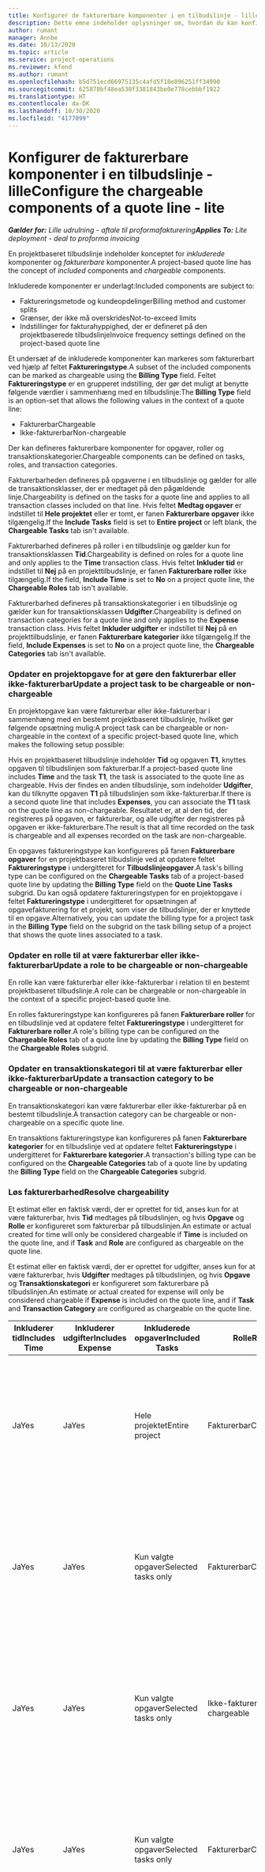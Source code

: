 ```yaml
---
title: Konfigurer de fakturerbare komponenter i en tilbudslinje - lille
description: Dette emne indeholder oplysninger om, hvordan du kan konfigurere fakturerbare og ikke-fakturerbare komponenter på en projektbaseret tilbudslinje.
author: rumant
manager: Annbe
ms.date: 10/13/2020
ms.topic: article
ms.service: project-operations
ms.reviewer: kfend
ms.author: rumant
ms.openlocfilehash: b5d751ecd66975135c4afd5f18e896251ff34990
ms.sourcegitcommit: 625878bf48ea530f3381843be0e778cebbbf1922
ms.translationtype: HT
ms.contentlocale: da-DK
ms.lasthandoff: 10/30/2020
ms.locfileid: "4177099"
---
```

# <a name="configure-the-chargeable-components-of-a-quote-line---lite"></a><span data-ttu-id="07fa4-103">Konfigurer de fakturerbare komponenter i en tilbudslinje - lille</span><span class="sxs-lookup"><span data-stu-id="07fa4-103">Configure the chargeable components of a quote line - lite</span></span>

<span data-ttu-id="07fa4-104">_**Gælder for:** Lille udrulning - aftale til proformafakturering_</span><span class="sxs-lookup"><span data-stu-id="07fa4-104">_**Applies To:** Lite deployment - deal to proforma invoicing_</span></span>

<span data-ttu-id="07fa4-105">En projektbaseret tilbudslinje indeholder konceptet for *inkluderede* komponenter og *fakturerbare* komponenter.</span><span class="sxs-lookup"><span data-stu-id="07fa4-105">A project-based quote line has the concept of *included* components and *chargeable* components.</span></span>

<span data-ttu-id="07fa4-106">Inkluderede komponenter er underlagt:</span><span class="sxs-lookup"><span data-stu-id="07fa4-106">Included components are subject to:</span></span>

  - <span data-ttu-id="07fa4-107">Faktureringsmetode og kundeopdelinger</span><span class="sxs-lookup"><span data-stu-id="07fa4-107">Billing method and customer splits</span></span>
  - <span data-ttu-id="07fa4-108">Grænser, der ikke må overskrides</span><span class="sxs-lookup"><span data-stu-id="07fa4-108">Not-to-exceed limits</span></span> 
  - <span data-ttu-id="07fa4-109">Indstillinger for fakturahyppighed, der er defineret på den projektbaserede tilbudslinje</span><span class="sxs-lookup"><span data-stu-id="07fa4-109">Invoice frequency settings defined on the project-based quote line</span></span>

<span data-ttu-id="07fa4-110">Et undersæt af de inkluderede komponenter kan markeres som fakturerbart ved hjælp af feltet **Faktureringstype**.</span><span class="sxs-lookup"><span data-stu-id="07fa4-110">A subset of the included components can be marked as chargeable using the **Billing Type** field.</span></span> <span data-ttu-id="07fa4-111">Feltet **Faktureringstype** er en grupperet indstilling, der gør det muligt at benytte følgende værdier i sammenhæng med en tilbudslinje:</span><span class="sxs-lookup"><span data-stu-id="07fa4-111">The **Billing Type** field is an option-set that allows the following values in the context of a quote line:</span></span>

  - <span data-ttu-id="07fa4-112">Fakturerbar</span><span class="sxs-lookup"><span data-stu-id="07fa4-112">Chargeable</span></span>
  - <span data-ttu-id="07fa4-113">Ikke-fakturerbar</span><span class="sxs-lookup"><span data-stu-id="07fa4-113">Non-chargeable</span></span>

<span data-ttu-id="07fa4-114">Der kan defineres fakturerbare komponenter for opgaver, roller og transaktionskategorier.</span><span class="sxs-lookup"><span data-stu-id="07fa4-114">Chargeable components can be defined on tasks, roles, and transaction categories.</span></span>

<span data-ttu-id="07fa4-115">Fakturerbarheden defineres på opgaverne i en tilbudslinje og gælder for alle de transaktionsklasser, der er medtaget på den pågældende linje.</span><span class="sxs-lookup"><span data-stu-id="07fa4-115">Chargeability is defined on the tasks for a quote line and applies to all transaction classes included on that line.</span></span> <span data-ttu-id="07fa4-116">Hvis feltet **Medtag opgaver** er indstillet til **Hele projektet** eller er tomt, er fanen **Fakturerbare opgaver** ikke tilgængelig.</span><span class="sxs-lookup"><span data-stu-id="07fa4-116">If the **Include Tasks** field is set to **Entire project** or left blank, the **Chargeable Tasks** tab isn't available.</span></span>

<span data-ttu-id="07fa4-117">Fakturerbarhed defineres på roller i en tilbudslinje og gælder kun for transaktionsklassen **Tid**.</span><span class="sxs-lookup"><span data-stu-id="07fa4-117">Chargeability is defined on roles for a quote line and only applies to the **Time** transaction class.</span></span> <span data-ttu-id="07fa4-118">Hvis feltet **Inkluder tid** er indstillet til **Nej** på en projekttilbudslinje, er fanen **Fakturerbare roller** ikke tilgængelig.</span><span class="sxs-lookup"><span data-stu-id="07fa4-118">If the field, **Include Time** is set to **No** on a project quote line, the **Chargeable Roles** tab isn't available.</span></span>

<span data-ttu-id="07fa4-119">Fakturerbarhed defineres på transaktionskategorier i en tilbudslinje og gælder kun for transaktionsklassen **Udgifter**.</span><span class="sxs-lookup"><span data-stu-id="07fa4-119">Chargeability is defined on transaction categories for a  quote line and only applies to the **Expense** transaction class.</span></span> <span data-ttu-id="07fa4-120">Hvis feltet **Inkluder udgifter** er indstillet til **Nej** på en projekttilbudslinje, er fanen **Fakturerbare kategorier** ikke tilgængelig.</span><span class="sxs-lookup"><span data-stu-id="07fa4-120">If the field, **Include Expenses** is set to **No** on a project quote line, the **Chargeable Categories** tab isn't available.</span></span>

### <a name="update-a-project-task-to-be-chargeable-or-non-chargeable"></a><span data-ttu-id="07fa4-121">Opdater en projektopgave for at gøre den fakturerbar eller ikke-fakturerbar</span><span class="sxs-lookup"><span data-stu-id="07fa4-121">Update a project task to be chargeable or non-chargeable</span></span>

<span data-ttu-id="07fa4-122">En projektopgave kan være fakturerbar eller ikke-fakturerbar i sammenhæng med en bestemt projektbaseret tilbudslinje, hvilket gør følgende opsætning mulig:</span><span class="sxs-lookup"><span data-stu-id="07fa4-122">A project task can be chargeable or non-chargeable in the context of a specific project-based quote line, which makes the following setup possible:</span></span>

<span data-ttu-id="07fa4-123">Hvis en projektbaseret tilbudslinje indeholder **Tid** og opgaven **T1**, knyttes opgaven til tilbudslinjen som fakturerbar.</span><span class="sxs-lookup"><span data-stu-id="07fa4-123">If a project-based quote line includes **Time** and the task **T1**, the task is associated to the quote line as chargeable.</span></span> <span data-ttu-id="07fa4-124">Hvis der findes en anden tilbudslinje, som indeholder **Udgifter**, kan du tilknytte opgaven **T1** på tilbudslinjen som ikke-fakturerbar.</span><span class="sxs-lookup"><span data-stu-id="07fa4-124">If there is a second quote line that includes **Expenses**, you can associate the **T1** task on the quote line as non-chargeable.</span></span> <span data-ttu-id="07fa4-125">Resultatet er, at al den tid, der registreres på opgaven, er fakturerbar, og alle udgifter der registreres på opgaven er ikke-fakturerbare.</span><span class="sxs-lookup"><span data-stu-id="07fa4-125">The result is that all time recorded on the task is chargeable and all expenses recorded on the task are non-chargeable.</span></span>

<span data-ttu-id="07fa4-126">En opgaves faktureringstype kan konfigureres på fanen **Fakturerbare opgaver** for en projektbaseret tilbudslinje ved at opdatere feltet **Faktureringstype** i undergitteret for **Tilbudslinjeopgaver**.</span><span class="sxs-lookup"><span data-stu-id="07fa4-126">A task's billing type can be configured on the **Chargeable Tasks** tab of a project-based quote line by updating the **Billing Type** field on the **Quote Line Tasks** subgrid.</span></span> <span data-ttu-id="07fa4-127">Du kan også opdatere faktureringstypen for en projektopgave i feltet **Faktureringstype** i undergitteret for opsætningen af opgavefakturering for et projekt, som viser de tilbudslinjer, der er knyttede til en opgave.</span><span class="sxs-lookup"><span data-stu-id="07fa4-127">Alternatively, you can update the billing type for a project task in the **Billing Type** field on the subgrid on the task billing setup of a project that shows the quote lines associated to a task.</span></span>

### <a name="update-a-role-to-be-chargeable-or-non-chargeable"></a><span data-ttu-id="07fa4-128">Opdater en rolle til at være fakturerbar eller ikke-fakturerbar</span><span class="sxs-lookup"><span data-stu-id="07fa4-128">Update a role to be chargeable or non-chargeable</span></span>

<span data-ttu-id="07fa4-129">En rolle kan være fakturerbar eller ikke-fakturerbar i relation til en bestemt projektbaseret tilbudslinje.</span><span class="sxs-lookup"><span data-stu-id="07fa4-129">A role can be chargeable or non-chargeable in the context of a specific project-based quote line.</span></span>

<span data-ttu-id="07fa4-130">En rolles faktureringstype kan konfigureres på fanen **Fakturerbare roller** for en tilbudslinje ved at opdatere feltet **Faktureringstype** i undergitteret for **Fakturerbare roller**.</span><span class="sxs-lookup"><span data-stu-id="07fa4-130">A role's billing type can be configured on the **Chargeable Roles** tab of a quote line by updating the **Billing Type** field on the **Chargeable Roles** subgrid.</span></span>

### <a name="update-a-transaction-category-to-be-chargeable-or-non-chargeable"></a><span data-ttu-id="07fa4-131">Opdater en transaktionskategori til at være fakturerbar eller ikke-fakturerbar</span><span class="sxs-lookup"><span data-stu-id="07fa4-131">Update a transaction category to be chargeable or non-chargeable</span></span>

<span data-ttu-id="07fa4-132">En transaktionskategori kan være fakturerbar eller ikke-fakturerbar på en bestemt tilbudslinje.</span><span class="sxs-lookup"><span data-stu-id="07fa4-132">A transaction category can be chargeable or non-chargeable on a specific quote line.</span></span>

<span data-ttu-id="07fa4-133">En transaktions faktureringstype kan konfigureres på fanen **Fakturerbare kategorier** for en tilbudslinje ved at opdatere feltet **Faktureringstype** i undergitteret for **Fakturerbare kategorier**.</span><span class="sxs-lookup"><span data-stu-id="07fa4-133">A transaction's billing type can be configured on the **Chargeable Categories** tab of a quote line by updating the **Billing Type** field on the **Chargeable Categories** subgrid.</span></span>

### <a name="resolve-chargeability"></a><span data-ttu-id="07fa4-134">Løs fakturerbarhed</span><span class="sxs-lookup"><span data-stu-id="07fa4-134">Resolve chargeability</span></span>
<span data-ttu-id="07fa4-135">Et estimat eller en faktisk værdi, der er oprettet for tid, anses kun for at være fakturerbar, hvis **Tid** medtages på tilbudslinjen, og hvis **Opgave** og **Rolle** er konfigureret som fakturerbar på tilbudslinjen.</span><span class="sxs-lookup"><span data-stu-id="07fa4-135">An estimate or actual created for time will only be considered chargeable if **Time** is included on the quote line, and if **Task** and **Role** are configured as chargeable on the quote line.</span></span>

<span data-ttu-id="07fa4-136">Et estimat eller en faktisk værdi, der er oprettet for udgifter, anses kun for at være fakturerbar, hvis **Udgifter** medtages på tilbudslinjen, og hvis **Opgave** og **Transaktionskategori** er konfigureret som fakturerbare på tilbudslinjen.</span><span class="sxs-lookup"><span data-stu-id="07fa4-136">An estimate or actual created for expense will only be considered chargeable if **Expense** is included on the quote line, and if **Task** and **Transaction Category** are configured as chargeable on the quote line.</span></span>

| <span data-ttu-id="07fa4-137">Inkluderer tid</span><span class="sxs-lookup"><span data-stu-id="07fa4-137">Includes Time</span></span> | <span data-ttu-id="07fa4-138">Inkluderer udgifter</span><span class="sxs-lookup"><span data-stu-id="07fa4-138">Includes Expense</span></span> | <span data-ttu-id="07fa4-139">Inkluderede opgaver</span><span class="sxs-lookup"><span data-stu-id="07fa4-139">Included Tasks</span></span> | <span data-ttu-id="07fa4-140">Rolle</span><span class="sxs-lookup"><span data-stu-id="07fa4-140">Role</span></span> | <span data-ttu-id="07fa4-141">Kategori</span><span class="sxs-lookup"><span data-stu-id="07fa4-141">Category</span></span> | <span data-ttu-id="07fa4-142">Opgave</span><span class="sxs-lookup"><span data-stu-id="07fa4-142">Task</span></span> | <span data-ttu-id="07fa4-143">Fakturering</span><span class="sxs-lookup"><span data-stu-id="07fa4-143">Billing</span></span> |
| --- | --- | --- | --- | --- | --- | --- |
| <span data-ttu-id="07fa4-144">Ja</span><span class="sxs-lookup"><span data-stu-id="07fa4-144">Yes</span></span> | <span data-ttu-id="07fa4-145">Ja</span><span class="sxs-lookup"><span data-stu-id="07fa4-145">Yes</span></span> | <span data-ttu-id="07fa4-146">Hele projektet</span><span class="sxs-lookup"><span data-stu-id="07fa4-146">Entire project</span></span> | <span data-ttu-id="07fa4-147">Fakturerbar</span><span class="sxs-lookup"><span data-stu-id="07fa4-147">Chargeable</span></span> | <span data-ttu-id="07fa4-148">Fakturerbar</span><span class="sxs-lookup"><span data-stu-id="07fa4-148">Chargeable</span></span> | <span data-ttu-id="07fa4-149">Kan ikke angives</span><span class="sxs-lookup"><span data-stu-id="07fa4-149">Can't be set</span></span> | <span data-ttu-id="07fa4-150">Fakturering af en faktisk værdi for tid: Fakturerbar</span><span class="sxs-lookup"><span data-stu-id="07fa4-150">Billing on a time actual: Chargeable</span></span> </br><span data-ttu-id="07fa4-151">Faktureringstype på en faktisk værdi for en udgift: Fakturerbar</span><span class="sxs-lookup"><span data-stu-id="07fa4-151">Billing type on expense actual: Chargeable</span></span> |
| <span data-ttu-id="07fa4-152">Ja</span><span class="sxs-lookup"><span data-stu-id="07fa4-152">Yes</span></span> | <span data-ttu-id="07fa4-153">Ja</span><span class="sxs-lookup"><span data-stu-id="07fa4-153">Yes</span></span> | <span data-ttu-id="07fa4-154">Kun valgte opgaver</span><span class="sxs-lookup"><span data-stu-id="07fa4-154">Selected tasks only</span></span> | <span data-ttu-id="07fa4-155">Fakturerbar</span><span class="sxs-lookup"><span data-stu-id="07fa4-155">Chargeable</span></span> | <span data-ttu-id="07fa4-156">Fakturerbar</span><span class="sxs-lookup"><span data-stu-id="07fa4-156">Chargeable</span></span> | <span data-ttu-id="07fa4-157">Fakturerbar</span><span class="sxs-lookup"><span data-stu-id="07fa4-157">Chargeable</span></span> | <span data-ttu-id="07fa4-158">Fakturering af en faktisk værdi for tid: Fakturerbar</span><span class="sxs-lookup"><span data-stu-id="07fa4-158">Billing on a time actual: Chargeable</span></span></br><span data-ttu-id="07fa4-159">Faktureringstype på en faktisk værdi for en udgift: Fakturerbar</span><span class="sxs-lookup"><span data-stu-id="07fa4-159">Billing type on expense actual: Chargeable</span></span> |
| <span data-ttu-id="07fa4-160">Ja</span><span class="sxs-lookup"><span data-stu-id="07fa4-160">Yes</span></span> | <span data-ttu-id="07fa4-161">Ja</span><span class="sxs-lookup"><span data-stu-id="07fa4-161">Yes</span></span> | <span data-ttu-id="07fa4-162">Kun valgte opgaver</span><span class="sxs-lookup"><span data-stu-id="07fa4-162">Selected tasks only</span></span> | <span data-ttu-id="07fa4-163">Ikke-fakturerbar</span><span class="sxs-lookup"><span data-stu-id="07fa4-163">Non-chargeable</span></span> | <span data-ttu-id="07fa4-164">Fakturerbar</span><span class="sxs-lookup"><span data-stu-id="07fa4-164">Chargeable</span></span> | <span data-ttu-id="07fa4-165">Fakturerbar</span><span class="sxs-lookup"><span data-stu-id="07fa4-165">Chargeable</span></span> | <span data-ttu-id="07fa4-166">Fakturering af en faktisk værdi for tid: Ikke-fakturerbar</span><span class="sxs-lookup"><span data-stu-id="07fa4-166">Billing on a time actual: Non-Chargeable</span></span></br><span data-ttu-id="07fa4-167">Faktureringstype på en faktisk værdi for en udgift: Fakturerbar</span><span class="sxs-lookup"><span data-stu-id="07fa4-167">Billing type on expense actual: Chargeable</span></span> |
| <span data-ttu-id="07fa4-168">Ja</span><span class="sxs-lookup"><span data-stu-id="07fa4-168">Yes</span></span> | <span data-ttu-id="07fa4-169">Ja</span><span class="sxs-lookup"><span data-stu-id="07fa4-169">Yes</span></span> | <span data-ttu-id="07fa4-170">Kun valgte opgaver</span><span class="sxs-lookup"><span data-stu-id="07fa4-170">Selected tasks only</span></span> | <span data-ttu-id="07fa4-171">Fakturerbar</span><span class="sxs-lookup"><span data-stu-id="07fa4-171">Chargeable</span></span> | <span data-ttu-id="07fa4-172">Fakturerbar</span><span class="sxs-lookup"><span data-stu-id="07fa4-172">Chargeable</span></span> | <span data-ttu-id="07fa4-173">Ikke-fakturerbar</span><span class="sxs-lookup"><span data-stu-id="07fa4-173">Non-Chargeable</span></span> | <span data-ttu-id="07fa4-174">Fakturering af en faktisk værdi for tid: Ikke-fakturerbar</span><span class="sxs-lookup"><span data-stu-id="07fa4-174">Billing on a time actual: Non-Chargeable</span></span></br> <span data-ttu-id="07fa4-175">Faktureringstype på en faktisk værdi for en udgift: Ikke-fakturerbar</span><span class="sxs-lookup"><span data-stu-id="07fa4-175">Billing type on expense actual: Non-Chargeable</span></span> |
| <span data-ttu-id="07fa4-176">Ja</span><span class="sxs-lookup"><span data-stu-id="07fa4-176">Yes</span></span> | <span data-ttu-id="07fa4-177">Ja</span><span class="sxs-lookup"><span data-stu-id="07fa4-177">Yes</span></span> | <span data-ttu-id="07fa4-178">Kun valgte opgaver</span><span class="sxs-lookup"><span data-stu-id="07fa4-178">Selected tasks only</span></span> | <span data-ttu-id="07fa4-179">Ikke-fakturerbar</span><span class="sxs-lookup"><span data-stu-id="07fa4-179">Non-Chargeable</span></span> | <span data-ttu-id="07fa4-180">Fakturerbar</span><span class="sxs-lookup"><span data-stu-id="07fa4-180">Chargeable</span></span> | <span data-ttu-id="07fa4-181">Ikke-fakturerbar</span><span class="sxs-lookup"><span data-stu-id="07fa4-181">Non- Chargeable</span></span> | <span data-ttu-id="07fa4-182">Fakturering af en faktisk værdi for tid: Ikke-fakturerbar</span><span class="sxs-lookup"><span data-stu-id="07fa4-182">Billing on a time actual: Non-Chargeable</span></span></br> <span data-ttu-id="07fa4-183">Faktureringstype på en faktisk værdi for en udgift: Ikke-fakturerbar</span><span class="sxs-lookup"><span data-stu-id="07fa4-183">Billing type on expense actual: Non-Chargeable</span></span> |
| <span data-ttu-id="07fa4-184">Ja</span><span class="sxs-lookup"><span data-stu-id="07fa4-184">Yes</span></span> | <span data-ttu-id="07fa4-185">Ja</span><span class="sxs-lookup"><span data-stu-id="07fa4-185">Yes</span></span> | <span data-ttu-id="07fa4-186">Kun valgte opgaver</span><span class="sxs-lookup"><span data-stu-id="07fa4-186">Selected tasks only</span></span> | <span data-ttu-id="07fa4-187">Ikke-fakturerbar</span><span class="sxs-lookup"><span data-stu-id="07fa4-187">Non-Chargeable</span></span> | <span data-ttu-id="07fa4-188">Ikke-fakturerbar</span><span class="sxs-lookup"><span data-stu-id="07fa4-188">Non-Chargeable</span></span> | <span data-ttu-id="07fa4-189">Fakturerbar</span><span class="sxs-lookup"><span data-stu-id="07fa4-189">Chargeable</span></span> | <span data-ttu-id="07fa4-190">Fakturering af en faktisk værdi for tid: Ikke-fakturerbar</span><span class="sxs-lookup"><span data-stu-id="07fa4-190">Billing on a time actual: Non-Chargeable</span></span></br> <span data-ttu-id="07fa4-191">Faktureringstype på en faktisk værdi for en udgift: Ikke-fakturerbar</span><span class="sxs-lookup"><span data-stu-id="07fa4-191">Billing type on expense actual: Non-Chargeable</span></span> |
| <span data-ttu-id="07fa4-192">Nr.</span><span class="sxs-lookup"><span data-stu-id="07fa4-192">No</span></span> | <span data-ttu-id="07fa4-193">Ja</span><span class="sxs-lookup"><span data-stu-id="07fa4-193">Yes</span></span> | <span data-ttu-id="07fa4-194">Hele projektet</span><span class="sxs-lookup"><span data-stu-id="07fa4-194">Entire project</span></span> | <span data-ttu-id="07fa4-195">Kan ikke angives</span><span class="sxs-lookup"><span data-stu-id="07fa4-195">Can't be set</span></span> | <span data-ttu-id="07fa4-196">Fakturerbar</span><span class="sxs-lookup"><span data-stu-id="07fa4-196">Chargeable</span></span> | <span data-ttu-id="07fa4-197">Kan ikke angives</span><span class="sxs-lookup"><span data-stu-id="07fa4-197">Can't be set</span></span> | <span data-ttu-id="07fa4-198">Fakturering af en faktisk værdi for tid: Ikke tilgængelig</span><span class="sxs-lookup"><span data-stu-id="07fa4-198">Billing on a time actual: Not available</span></span> </br><span data-ttu-id="07fa4-199">Faktureringstype på en faktisk værdi for en udgift: Fakturerbar</span><span class="sxs-lookup"><span data-stu-id="07fa4-199">Billing type on expense actual: Chargeable</span></span> |
| <span data-ttu-id="07fa4-200">Nr.</span><span class="sxs-lookup"><span data-stu-id="07fa4-200">No</span></span> | <span data-ttu-id="07fa4-201">Ja</span><span class="sxs-lookup"><span data-stu-id="07fa4-201">Yes</span></span> | <span data-ttu-id="07fa4-202">Hele projektet</span><span class="sxs-lookup"><span data-stu-id="07fa4-202">Entire project</span></span> | <span data-ttu-id="07fa4-203">Kan ikke angives</span><span class="sxs-lookup"><span data-stu-id="07fa4-203">Can't be set</span></span> | <span data-ttu-id="07fa4-204">Ikke-fakturerbar</span><span class="sxs-lookup"><span data-stu-id="07fa4-204">Non-chargeable</span></span> | <span data-ttu-id="07fa4-205">Kan ikke angives</span><span class="sxs-lookup"><span data-stu-id="07fa4-205">Can't be set</span></span> | <span data-ttu-id="07fa4-206">Fakturering af en faktisk værdi for tid: Ikke tilgængelig</span><span class="sxs-lookup"><span data-stu-id="07fa4-206">Billing on a time actual: Not available</span></span> </br><span data-ttu-id="07fa4-207">Faktureringstype på en faktisk værdi for en udgift: Ikke-fakturerbar</span><span class="sxs-lookup"><span data-stu-id="07fa4-207">Billing type on expense actual: Non-chargeable</span></span> |
| <span data-ttu-id="07fa4-208">Ja</span><span class="sxs-lookup"><span data-stu-id="07fa4-208">Yes</span></span> | <span data-ttu-id="07fa4-209">Nr.</span><span class="sxs-lookup"><span data-stu-id="07fa4-209">No</span></span> | <span data-ttu-id="07fa4-210">Hele projektet</span><span class="sxs-lookup"><span data-stu-id="07fa4-210">Entire project</span></span> | <span data-ttu-id="07fa4-211">Fakturerbar</span><span class="sxs-lookup"><span data-stu-id="07fa4-211">Chargeable</span></span> | <span data-ttu-id="07fa4-212">Kan ikke angives</span><span class="sxs-lookup"><span data-stu-id="07fa4-212">Can't be set</span></span> | <span data-ttu-id="07fa4-213">Kan ikke angives</span><span class="sxs-lookup"><span data-stu-id="07fa4-213">Can't be set</span></span> | <span data-ttu-id="07fa4-214">Fakturering af en faktisk værdi for tid: Fakturerbar</span><span class="sxs-lookup"><span data-stu-id="07fa4-214">Billing on a time actual: Chargeable</span></span></br><span data-ttu-id="07fa4-215">Faktureringstype på en faktisk værdi for en udgift: Ikke tilgængelig</span><span class="sxs-lookup"><span data-stu-id="07fa4-215">Billing type on expense actual: Not available</span></span> |
| <span data-ttu-id="07fa4-216">Ja</span><span class="sxs-lookup"><span data-stu-id="07fa4-216">Yes</span></span> | <span data-ttu-id="07fa4-217">Nr.</span><span class="sxs-lookup"><span data-stu-id="07fa4-217">No</span></span> | <span data-ttu-id="07fa4-218">Hele projektet</span><span class="sxs-lookup"><span data-stu-id="07fa4-218">Entire project</span></span> | <span data-ttu-id="07fa4-219">Ikke-fakturerbar</span><span class="sxs-lookup"><span data-stu-id="07fa4-219">Non-chargeable</span></span> | <span data-ttu-id="07fa4-220">Kan ikke angives</span><span class="sxs-lookup"><span data-stu-id="07fa4-220">Can't be set</span></span> | <span data-ttu-id="07fa4-221">Kan ikke angives</span><span class="sxs-lookup"><span data-stu-id="07fa4-221">Can't be set</span></span> | <span data-ttu-id="07fa4-222">Fakturering af en faktisk værdi for tid: Ikke-fakturerbar</span><span class="sxs-lookup"><span data-stu-id="07fa4-222">Billing on a time actual: Non-chargeable</span></span> </br><span data-ttu-id="07fa4-223">Faktureringstype på en faktisk værdi for en udgift: Ikke tilgængelig</span><span class="sxs-lookup"><span data-stu-id="07fa4-223">Billing type on expense actual: Not available</span></span> |

